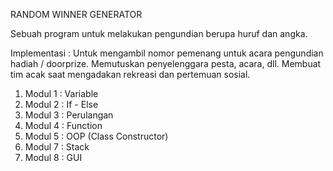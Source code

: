 RANDOM WINNER GENERATOR 

Sebuah program untuk melakukan pengundian berupa huruf dan angka.

Implementasi :
Untuk mengambil nomor pemenang untuk acara pengundian hadiah / doorprize.
Memutuskan penyelenggara pesta, acara, dll.
Membuat tim acak saat mengadakan rekreasi dan pertemuan sosial.

1. Modul 1 : Variable
2. Modul 2 : If - Else
3. Modul 3 : Perulangan
4. Modul 4 : Function
5. Modul 5 : OOP (Class Constructor)
6. Modul 7 : Stack
7. Modul 8 : GUI
